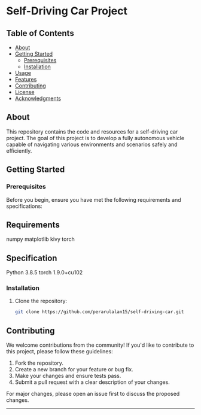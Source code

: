 # Self-Driving Car Project

## Table of Contents

- [About](#about)
- [Getting Started](#getting-started)
  - [Prerequisites](#prerequisites)
  - [Installation](#installation)
- [Usage](#usage)
- [Features](#features)
- [Contributing](#contributing)
- [License](#license)
- [Acknowledgments](#acknowledgments)

## About

This repository contains the code and resources for a self-driving car project. The goal of this project is to develop a fully autonomous vehicle capable of navigating various environments and scenarios safely and efficiently.

## Getting Started

### Prerequisites

Before you begin, ensure you have met the following requirements and specifications:

## Requirements

numpy
matplotlib
kivy
torch

## Specification

Python 3.8.5
torch 1.9.0+cu102

### Installation

1. Clone the repository:

   ```bash
   git clone https://github.com/perarulalan15/self-driving-car.git
   ```

## Contributing

We welcome contributions from the community! If you'd like to contribute to this project, please follow these guidelines:

1. Fork the repository.
2. Create a new branch for your feature or bug fix.
3. Make your changes and ensure tests pass.
4. Submit a pull request with a clear description of your changes.

For major changes, please open an issue first to discuss the proposed changes.

---
